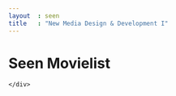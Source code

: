 ```yaml
---
layout  : seen
title   : "New Media Design & Development I"
---
```


<h1 class="white">Seen Movielist</h1>
<div class="well col-md-12 col-xs-12">
	<div id="seenList">
		
	</div>
</div>